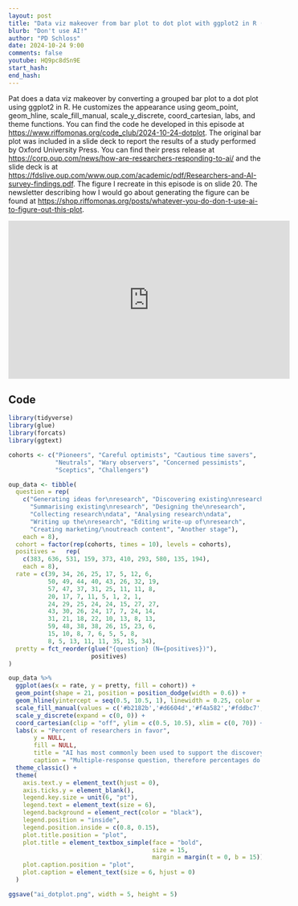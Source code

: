 ```yaml
---
layout: post
title: "Data viz makeover from bar plot to dot plot with ggplot2 in R (CC309)"
blurb: "Don't use AI!"
author: "PD Schloss"
date: 2024-10-24 9:00
comments: false
youtube: HQ9pc8dSn9E
start_hash: 
end_hash: 
---
```


Pat does a data viz makeover by converting a grouped bar plot to a dot plot using ggplot2 in R. He customizes the appearance using geom_point, geom_hline, scale_fill_manual, scale_y_discrete, coord_cartesian, labs, and theme functions. You can find the code he developed in this episode at https://www.riffomonas.org/code_club/2024-10-24-dotplot. The original bar plot was included in a slide deck to report the results of a study performed by Oxford University Press. You can find their press release at https://corp.oup.com/news/how-are-researchers-responding-to-ai/ and the slide deck is at https://fdslive.oup.com/www.oup.com/academic/pdf/Researchers-and-AI-survey-findings.pdf. The figure I recreate in this episode is on slide 20. The newsletter describing how I would go about generating the figure can be found at https://shop.riffomonas.org/posts/whatever-you-do-don-t-use-ai-to-figure-out-this-plot.

<iframe style="margin: 0 auto;display:block;" width="560" height="315" src="https://www.youtube.com/embed/{{ page.youtube }}" frameborder="0" allow="accelerometer; autoplay; encrypted-media; gyroscope; picture-in-picture" allowfullscreen></iframe>

## Code

```R
library(tidyverse)
library(glue)
library(forcats)
library(ggtext)

cohorts <- c("Pioneers", "Careful optimists", "Cautious time savers",
             "Neutrals", "Wary observers", "Concerned pessimists",
             "Sceptics", "Challengers")

oup_data <- tibble(
  question = rep(
    c("Generating ideas for\nresearch", "Discovering existing\nresearch",
      "Summarising existing\nresearch", "Designing the\nresearch",
      "Collecting research\ndata", "Analysing research\ndata",
      "Writing up the\nresearch", "Editing write-up of\nresearch",
      "Creating marketing/\noutreach content", "Another stage"),
    each = 8),
  cohort = factor(rep(cohorts, times = 10), levels = cohorts), 
  positives =   rep(
    c(383, 636, 531, 159, 373, 410, 293, 580, 135, 194),
    each = 8),
  rate = c(39, 34, 26, 25, 17, 5, 12, 6,
           50, 49, 44, 40, 43, 26, 32, 19,
           57, 47, 37, 31, 25, 11, 11, 8,
           20, 17, 7, 11, 5, 1, 2, 1,
           24, 29, 25, 24, 24, 15, 27, 27,
           43, 30, 26, 24, 17, 7, 24, 14,
           31, 21, 18, 22, 10, 13, 8, 13,
           59, 48, 38, 38, 26, 15, 23, 6,
           15, 10, 8, 7, 6, 5, 5, 8,
           8, 5, 13, 11, 11, 35, 15, 34),
  pretty = fct_reorder(glue("{question} (N={positives})"),
                       positives)
)

oup_data %>%
  ggplot(aes(x = rate, y = pretty, fill = cohort)) +
  geom_point(shape = 21, position = position_dodge(width = 0.6)) +
  geom_hline(yintercept = seq(0.5, 10.5, 1), linewidth = 0.25, color = "gray") +
  scale_fill_manual(values = c('#b2182b','#d6604d','#f4a582','#fddbc7','#d1e5f0','#92c5de','#4393c3','#2166ac')) +
  scale_y_discrete(expand = c(0, 0)) +
  coord_cartesian(clip = "off", ylim = c(0.5, 10.5), xlim = c(0, 70)) +
  labs(x = "Percent of researchers in favor",
       y = NULL,
       fill = NULL,
       title = "AI has most commonly been used to support the discovery of existing research, followed by editing the research write-up",
       caption = "Multiple-response question, therefore percentages do not sum to 100") +
  theme_classic() +
  theme(
    axis.text.y = element_text(hjust = 0),
    axis.ticks.y = element_blank(),
    legend.key.size = unit(6, "pt"),
    legend.text = element_text(size = 6),
    legend.background = element_rect(color = "black"),
    legend.position = "inside",
    legend.position.inside = c(0.8, 0.15),
    plot.title.position = "plot",
    plot.title = element_textbox_simple(face = "bold", 
                                        size = 15,
                                        margin = margin(t = 0, b = 15)),
    plot.caption.position = "plot",
    plot.caption = element_text(size = 6, hjust = 0)
  )

ggsave("ai_dotplot.png", width = 5, height = 5)
```
